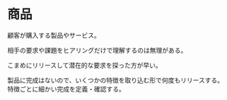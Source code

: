 # 商品

顧客が購入する製品やサービス。

相手の要求や課題をヒアリングだけで理解するのは無理がある。

こまめにリリースして潜在的な要求を探った方が早い。

製品に完成はないので、いくつかの特徴を取り込む形で何度もリリースする。
特徴ごとに細かい完成を定義・確認する。
